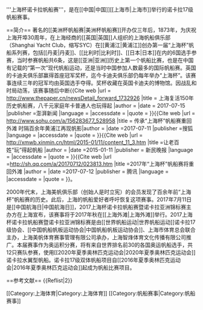 '''上海杯诺卡拉帆船赛'''，是在[[中国|中国]][[上海市|上海市]]举行的诺卡拉17级帆船赛事。

==简介==
著名的[[美洲杯帆船赛|美洲杯帆船赛]]开办仅三年后，1873年，为庆祝上海开埠30周年，在上海经商的[[英国|英国]]人组织的上海帆船俱乐部 （Shanghai Yacht Club，缩写SYC）在[[黄浦江|黄浦江]]创办第一届“上海杯”帆船系列赛，包括[[丹麦|丹麦]]、[[比利时|比利时]]、[[日本|日本]]在内的6国选手参赛，当时参赛帆船共6条，这是[[亚洲|亚洲]]历史上第一个帆船比赛，也是在中国有记载的“第一次”现代帆船运动，还是当时中国参加人数最多的国际帆船赛。英国的卡迪夫俱乐部赢得首座冠军奖杯，迄今卡迪夫俱乐部仍每年举办“上海杯”。该赛事连续三年的冠军均由英国选手夺得。奖杯收藏在英国卡迪夫的博物馆。因战乱和时局动荡，该赛事随后中断<ref name=pp>{{Cite web |url = http://www.thepaper.cn/newsDetail_forward_1732926 |title = 上海复活150年历史帆船赛，八千元家庭年卡普通人也玩得起 |author =  |date = 2017-07-15  |publisher =澎湃新闻  |language =  |accessdate =  |quote =  }}</ref><ref name=waitan>{{Cite web |url = http://www.sohu.com/a/156283677_528958 |title =  传承“上海杯”帆船赛重回外滩 时隔百余年黄浦江再现帆影|author =  |date =2017-07-11  |publisher =搜狐  |language =  |accessdate =  |quote =  }}</ref><ref name=wan>{{Cite web |url = http://xmwb.xinmin.cn/html/2015-01/11/content_11_3.htm |title =让老百姓“玩”得起帆船  |author =  |date =2015-01-11  |publisher = 新民晚报 |language =  |accessdate =  |quote =  }}</ref><ref name=tengxun>{{Cite web |url =http://sh.qq.com/a/20170712/023813.htm  |title =2017年“上海杯”帆船赛将重回外滩  |author =  |date =2017-07-12  |publisher = 腾讯 |language =  |accessdate =  |quote =  }}</ref>。

2000年代末，上海美帆俱乐部（创始人是时立宪）的会员发现了百余年前“上海杯”帆船赛的历史。此后，上海的帆船爱好者呼吁恢复这项赛事。2017年7月11日是[[中国航海日|中国航海日]]，2017上海杯诺卡拉帆船赛暨诺卡拉亚洲锦标赛主办方在上海宣布，该赛事将于2017年秋在[[上海外滩|上海外滩]]举行。2017上海杯诺卡拉帆船赛暨诺卡拉亚洲锦标赛是由[[世界帆船运动|世界帆船运动]]诺卡拉17级协会、[[中国帆船帆板运动协会|中国帆船帆板运动协会]]、上海市体育总会联合主办，上海美帆体育赛事管理有限公司承办，上海智烽体育文化传播有限公司推广。本届赛事作为奥运积分赛，将有来自世界排名前30的各国奥运帆船选手，共12只赛队参赛，使用[[2020年夏季奥林匹克运动会|2020年夏季奥林匹克运动会]]诺卡拉水翼型帆船。诺卡拉17级双体帆船项目自[[2016年夏季奥林匹克运动会|2016年夏季奥林匹克运动会]]起成为帆船比赛项目<ref name=pp/><ref name=waitan/><ref name=wan/><ref name=tengxun/>。

==参考文献==
{{Reflist|2}}

[[Category:上海体育|Category:上海体育]]
[[Category:帆船赛事|Category:帆船赛事]]